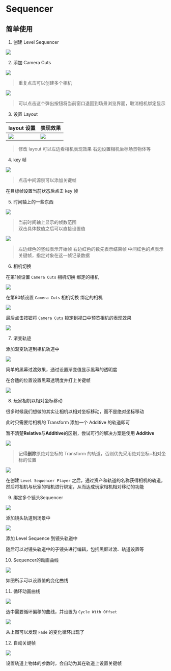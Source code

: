 # Sequencer

## 简单使用

1. 创建 Level Sequencer

![](img/001.png)

2. 添加 Camera Cuts

![](img/002.png)

> 重复点击可以创建多个相机

![](img/006.png)

> 可以点击这个弹出按钮将当前窗口退回到场景浏览界面，取消相机绑定显示

3. 设置 Layout

| layout 设置 | 表现效果 |
| --- | --- |
| ![](img/003.png) | ![](img/004.png) |

> 修改 layout 可以左边看相机表现效果 右边设置相机坐标场景物体等

4. key 帧

![](img/005.png)

> 点击中间源泉可以添加关键帧

在目标帧设置当前状态后点击 key 帧

5. 时间轴上的一些东西

![](img/007.png)

> 当前时间轴上显示的帧数范围  
> 双击具体数值之后可以直接设置值

![](img/008.png)

> 左边绿色的竖线表示开始帧
> 右边红色的数先表示结束帧
> 中间红色的点表示关键帧，指定对象在这一帧记录数据

6. 相机切换

在第1帧设置 `Camera Cuts` 相机切换 绑定的相机

![](img/009.png)

在第80帧设置 `Camera Cuts` 相机切换 绑定的相机

![](img/010.png)

最后点击按钮将 `Camera Cuts` 锁定到视口中预览相机的表现效果

![](img/011.png)

7. 渐变轨迹

添加渐变轨道到相机轨道中

![](img/012.png)

简单的黑幕过渡效果，通过设置渐变值显示黑幕的透明度

在合适的位置设置黑幕透明度并打上关键帧

![](img/013.png)

8. 玩家相机以相对坐标移动

很多时候我们想做的其实让相机以相对坐标移动，而不是绝对坐标移动

此时只需要给相机的 Transform 添加一个 Additive 的轨道即可

暂不清楚**Relative**与**Additive**的区别，尝试可行的解决方案是使用 **Additive**

![](img/014.png)

> 记得**删除**原绝对坐标的 Transform 的轨道，否则优先采用绝对坐标+相对坐标的位置

![](img/015.png)

在创建 `Level Sequencer Player` 之后，通过资产和轨道的名称获得相机的轨道，然后将相机与玩家的相机进行绑定，从而达成玩家相机相对移动的功能

9. 绑定多个镜头Sequencer

![](img/016.png)

添加镜头轨道到场景中

![](img/017.png)

添加 Level Sequence 到镜头轨道中

随后可以对镜头轨道中的子镜头进行编辑，包括黑屏过渡、轨道设置等

10. Sequencer的动画曲线

![](img/018.png)

如图所示可以设置值的变化曲线

11. 循环动画曲线

![](img/020.png)

选中需要循环偏移的曲线，并设置为 `Cycle With Offset` 

![](img/021.png)

从上图可以发现 `Fade` 的变化循环出现了

12. 自动关键帧

![](img/019.png)

设置轨道上物体的参数时，会自动为其在轨道上设置关键帧


